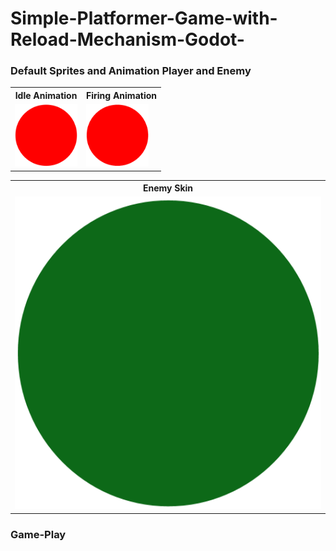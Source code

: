 # Simple-Platformer-Game-with-Reload-Mechanism-Godot-
<h3>Default Sprites and Animation Player and Enemy</h3>

<table>
  <tr>
    <th>Idle Animation</th>
    <th>Firing Animation</th>
  </tr>
  <tr>
    <td><img src="Screenshoots/Player.png" width="100" height ="100"> </td>
    <td><img src="Screenshoots/firing.gif" width="100" height ="100"></td>
  </tr>

  <table> <!---Table for Enemy--->
    <th> Enemy Skin </th> <!---Enemy Header --->
    <tr> <!---Contents--->
      <td><img src="Assets/Default Sprite Top-Down Shooter/Enemy/Enemy.png" width="500" height ="500"> </td>
    </tr>
  </table>
  <h3> Game-Play</h3>
